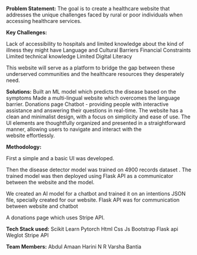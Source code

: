 **Problem Statement:**
The goal is to create a healthcare website that addresses the unique challenges faced by rural or poor individuals when accessing healthcare services. 


**Key Challenges:**

Lack of accessibility to hospitals and limited knowledge about the kind of illness they might have
Language and Cultural Barriers
Financial Constraints
Limited technical knowledge
Limited Digital Literacy

This website will serve as a platform to bridge the gap between these underserved communities and the healthcare resources they desperately need.


**Solutions:**
Built an ML model which predicts the disease based on the symptoms
Made a multi-lingual website which overcomes the language barrier.
Donations page
Chatbot - providing people with interactive assistance and answering their questions in real-time.
The website has a clean and minimalist design, with a focus on simplicity and ease of use. 
        The UI elements are thoughtfully organized and presented in a straightforward manner, allowing users to navigate and interact with the    
        website effortlessly.
        
        
**Methodology:** 

First a simple and  a basic UI was developed.

Then the disease detector model was trained on 4900 records dataset . The trained model was then deployed using Flask API as a communicator between the website and the model.

We created an AI model for a chatbot and trained it on an intentions JSON file, specially created for our website. Flask API was for communication between website and chatbot

 A donations page which uses Stripe API.
 
 **Tech Stack used:**
 Scikit Learn
Pytorch
Html
Css
Js
Bootstrap
Flask api
Weglot
Stripe API





**Team Members:**
Abdul Amaan 
Harini N
R Varsha Bantia




        
        






